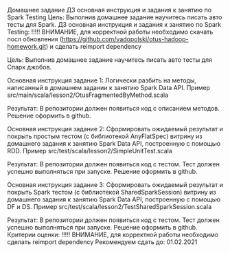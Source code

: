 Домашнее задание
ДЗ основная инструкция и задания к занятию по Spark Testing
Цель: Выполнив домашнее задание научитесь писать авто тесты для Spark.
ДЗ основная инструкция и задания к занятию по Spark Testing:
!!!!! ВНИМАНИЕ, для корректной работы необходимо скачать посл обновления (https://github.com/vadopolski/otus-hadoop-homework.git) и сделать reimport dependency

Цель: Выполнив домашнее задание научитесь писать авто тесты для Спарк джобов.

Основная инструкция задание 1:
Логически разбить на методы, написанный в домашнем задании к занятию Spark Data API. Пример src/main/scala/lesson2/OtusFragmentedByMethod.scala

Результат: В репозитории должен появиться код с описанием методов. Решение оформить в github.

Основная инструкция задание 2:
Сформировать ожидаемый результат и покрыть простым тестом (с библиотекой AnyFlatSpec) витрину из домашнего задания к занятию Spark Data API, построенную с помощью RDD. Пример src/test/scala/lesson2/SimpleUnitTest.scala

Результат: В репозитории должен появиться код с тестом. Тест должен успешно выполняться при запуске. Решение оформить в github.

Основная инструкция задание 3:
Сформировать ожидаемый результат и покрыть Spark тестом (с библиотекой SharedSparkSession) витрину из домашнего задания к занятию Spark Data API, построенную с помощью DF и DS. Пример src/test/scala/lesson2/TestSharedSparkSession.scala

Результат: В репозитории должен появиться код с тестом. Тест должен успешно выполняться при запуске. Решение оформить в github.
Критерии оценки: !!!!! ВНИМАНИЕ, для корректной работы необходимо сделать reimport dependency
Рекомендуем сдать до: 01.02.2021

